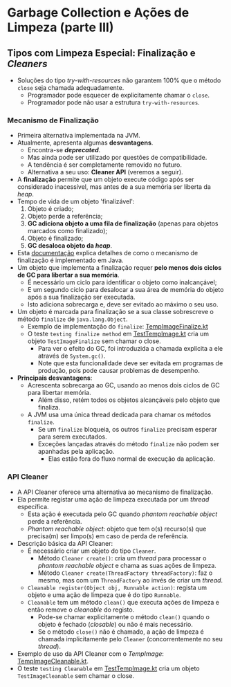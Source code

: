 # Garbage Collection e Ações de Limpeza (parte III)

## Tipos com Limpeza Especial: Finalização e _Cleaners_

- Soluções do tipo _try-with-resources_ não garantem 100% que o método `close` seja chamada adequadamente.
  - Programador pode esquecer de explicitamente chamar o `close`.
  - Programador pode não usar a estrutura `try-with-resources`.

### Mecanismo de Finalização

- Primeira alternativa implementada na JVM.
- Atualmente, apresenta algumas **desvantagens**.
  - Encontra-se **_deprecated_**.
  - Mas ainda pode ser utilizado por questões de compatibilidade.
  - A tendência é ser completamente removido no futuro.
  - Alternativa a seu uso: **Cleaner API** (veremos a seguir).
- A **finalização** permite que um objeto execute código após ser considerado inacessível, mas antes de a sua memória ser liberta da _heap_.
- Tempo de vida de um objeto 'finalizável':
  1) Objeto é criado;
  2) Objeto perde a referência;
  3) **GC adiciona objeto a uma fila de finalização** (apenas para objetos marcados como finalizado);
  4) Objeto é finalizado;
  5) **GC desaloca objeto da _heap_**.
- Esta [documentação](https://www.oracle.com/technical-resources/articles/javase/finalization.html) explica detalhes de como o mecanismo de finalização é implementado em Java.
- Um objeto que implementa a finalização requer **pelo menos dois ciclos de GC para libertar a sua memória**.
  - É necessário um ciclo para identificar o objeto como inalcançável;
  - E um segundo ciclo para desalocar a sua área de memória do objeto após a sua finalização ser executada.
  - Isto adiciona sobrecarga e, deve ser evitado ao máximo o seu uso.
- Um objeto é marcada para finalização se a sua classe sobrescreve o método `finalize` de `java.lang.Object`.
  - Exemplo de implementação do `finalize`: [TempImageFinalize.kt](../sample29-cleaners/src/main/kotlin/TempImageFinalize.kt)
  - O teste `testing finalize method` em [TestTempImage.kt](../sample29-cleaners/src/test/kotlin/TestTempImage.kt) cria um objeto `TestImageFinalize` sem chamar o close.
    - Para ver o efeito do GC, foi introduzida a chamada explícita a ele através de `System.gc()`.
    - Note que esta funcionalidade deve ser evitada em programas de produção, pois pode causar problemas de desempenho. 
- **Principais desvantagens**:
  - Acrescenta sobrecarga ao GC, usando ao menos dois ciclos de GC para libertar memória.
    - Além disso, retém todos os objetos alcançáveis pelo objeto que finaliza.
  - A JVM usa uma única thread dedicada para chamar os métodos `finalize`.
    - Se um `finalize` bloqueia, os outros `finalize` precisam esperar para serem executados.
    - Exceções lançadas através do método `finalize` não podem ser apanhadas pela aplicação.
      - Elas estão fora do fluxo normal de execução da aplicação.

### API Cleaner

- A API Cleaner oferece uma alternativa ao mecanismo de finalização.
- Ela permite registar uma ação de limpeza executada por um _thread_ específica.
  - Esta ação é executada pelo GC quando _phantom reachable object_ perde a referência.
  - _Phantom reachable object_: objeto que tem o(s) recurso(s) que precisa(m) ser limpo(s) em caso de perda de referência.
- Descrição básica da API Cleaner:
  - É necessário criar um objeto do tipo `Cleaner`.
    - Método `Cleaner create()`: cria um _thread_ para processar o _phantom reachable object_ e chama as suas ações de limpeza.
    - Método `Cleaner create(ThreadFactory threadFactory)`: faz o mesmo, mas com um `ThreadFactory` ao invés de criar um _thread_.
  - `Cleanable register(Object obj, Runnable action)`: regista um objeto e uma ação de limpeza que é do tipo `Runnable`.
  - `Cleanable` tem um método `clean()` que executa ações de limpeza e então remove o _cleanable_ do registo.
    - Pode-se chamar explicitamente o método `clean()` quando o objeto é fechado (_closable_) ou não é mais necessário.
    - Se o método `close()` não é chamado, a ação de limpeza é chamada implicitamente pelo `Cleaner` (concorrentemente no seu _thread_).
- Exemplo de uso da API Cleaner com o _TempImage_: [TempImageCleanable.kt](../sample29-cleaners/src/main/kotlin/TempImageCleanable.kt).
- O teste `testing Cleanable` em [TestTempImage.kt](../sample29-cleaners/src/test/kotlin/TestTempImage.kt) cria um objeto `TestImageCleanable` sem chamar o close.
